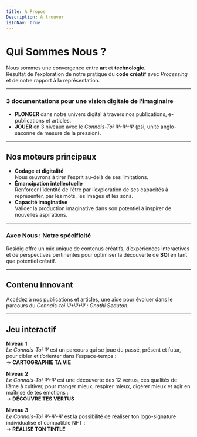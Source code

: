 ```yaml
---
title: A Propos
Description: A trouver
isInNav: true
---
```


# Qui Sommes Nous ?

Nous sommes une convergence entre **art** et **technologie**.  
Résultat de l’exploration de notre pratique du **code créatif** avec _Processing_ et de notre rapport à la représentation.

---

### 3 documentations pour une vision digitale de l’imaginaire

- **PLONGER** dans notre univers digital à travers nos publications, e-publications et articles.
- **JOUER** en 3 niveaux avec le _Connais-Toi Ψ+Ψ+Ψ_ (psi, unité anglo-saxonne de mesure de la pression).

---

## Nos moteurs principaux

- **Codage et digitalité**  
   Nous œuvrons à tirer l’esprit au-delà de ses limitations.
- **Émancipation intellectuelle**  
   Renforcer l’identité de l’être par l’exploration de ses capacités à représenter, par les mots, les images et les sons.
- **Capacité imaginative**  
   Valider la production imaginative dans son potentiel à inspirer de nouvelles aspirations.

---

### Avec Nous : Notre spécificité

Residig offre un mix unique de contenus créatifs, d’expériences interactives et de perspectives pertinentes pour optimiser la découverte de **SOI** en tant que potentiel créatif.

---

## Contenu innovant

Accédez à nos publications et articles, une aide pour évoluer dans le parcours du _Connais-toi Ψ+Ψ+Ψ : Gnothi Seauton_.

---

## Jeu interactif

**Niveau 1**  
_Le Connais-Toi Ψ_ est un parcours qui se joue du passé, présent et futur, pour cibler et t’orienter dans l’espace-temps :  
→ **CARTOGRAPHIE TA VIE**

**Niveau 2**  
_Le Connais-Toi Ψ+Ψ_ est une découverte des 12 vertus, ces qualités de l’âme à cultiver, pour manger mieux, respirer mieux, digérer mieux et agir en maîtrise de tes émotions :  
→ **DÉCOUVRE TES VERTUS**

**Niveau 3**  
_Le Connais-Toi Ψ+Ψ+Ψ_ est la possibilité de réaliser ton logo-signature individualisé et compatible NFT :  
→ **RÉALISE TON TINTLE**
